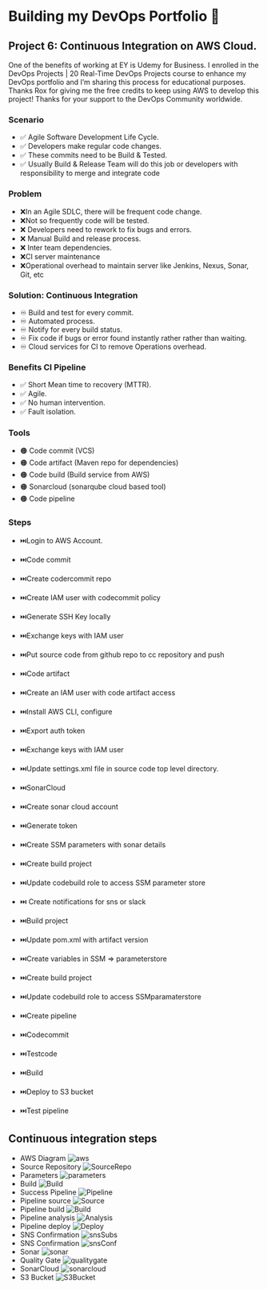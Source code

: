 # Building my DevOps Portfolio 🚀

## Project 6: Continuous Integration on AWS Cloud.

One of the benefits of working at EY is Udemy for Business. I enrolled in the DevOps Projects | 20 Real-Time DevOps Projects course to enhance my DevOps portfolio and I’m sharing this process for educational purposes.
Thanks Rox for giving me the free credits to keep using AWS to develop this project! Thanks for your support to the DevOps Community worldwide. 

### Scenario
- ✅ Agile Software Development Life Cycle.
- ✅ Developers make regular code changes.
- ✅ These commits need to be Build & Tested.
- ✅ Usually Build & Release Team will do this job or developers with responsibility to merge and integrate code

### Problem
- ❌In an Agile SDLC, there will be frequent code change.
- ❌Not so frequently code will be tested.
- ❌ Developers need to rework to fix bugs and errors.
- ❌ Manual Build and release process.
- ❌ Inter team dependencies.
- ❌CI server maintenance
- ❌Operational overhead to maintain server like Jenkins, Nexus, Sonar, Git, etc

###  Solution: Continuous Integration
- ♾️ Build and test for every commit.
- ♾️ Automated process.
- ♾️ Notify for every build status.
- ♾️ Fix code if bugs or error found instantly rather rather than waiting.
- ♾️ Cloud services for CI to remove Operations overhead.

###  Benefits CI Pipeline 
- ✅ Short Mean time to recovery (MTTR).
- ✅ Agile.
- ✅ No human intervention.
- ✅ Fault isolation.

###  Tools
- 🟠 Code commit (VCS)
- 🟠 Code artifact (Maven repo for dependencies)
- 🟠 Code build (Build service from AWS)
- 🟠 Sonarcloud (sonarqube cloud based tool)
- 🟠 Code pipeline 

### Steps

- ⏭️Login to AWS Account.
- ⏭️Code commit
- ⏭️Create codercommit repo
- ⏭️Create IAM user with codecommit policy
- ⏭️Generate SSH Key locally
- ⏭️Exchange keys with IAM user
- ⏭️Put source code from github repo to cc repository and push
- ⏭️Code artifact
- ⏭️Create an IAM user with code artifact access
- ⏭️Install AWS CLI, configure
- ⏭️Export auth token
- ⏭️Exchange keys with IAM user
- ⏭️Update settings.xml file in source code top level directory.

- ⏭️SonarCloud
- 	⏭️Create sonar cloud account
- ⏭️Generate token
- ⏭️Create SSM parameters with sonar details
- ⏭️Create build project
- ⏭️Update codebuild role to access SSM parameter store

- ⏭️ Create notifications for sns or slack

- ⏭️Build project
- 	⏭️Update pom.xml with artifact version 
- ⏭️Create variables in SSM => parameterstore
- ⏭️Create build project
- ⏭️Update codebuild role to access SSMparamaterstore

- ⏭️Create pipeline
- 	⏭️Codecommit
- ⏭️Testcode
- ⏭️Build
- ⏭️Deploy to S3 bucket

- ⏭️Test pipeline

## Continuous integration steps
- AWS Diagram
![aws](images/AWS-Project6-Diagram.drawio.png)
- Source Repository
![SourceRepo](images/sourceRepo.png)
- Parameters
![parameters](images/parameters.png)
- Build
![Build](images/build.png)
- Success Pipeline
![Pipeline](images/success-pipeline.png)
- Pipeline source
![Source](images/pipeline-source-config.png)
- Pipeline build
![Build](images/pipeline-build.png)
- Pipeline analysis
![Analysis](images/pipelineCodeAnalysis.png)
- Pipeline deploy
![Deploy](images/pipeline-deploy.png)
- SNS Confirmation
![snsSubs](images/sns-subscription.png)
- SNS Confirmation
![snsConf](images/sns-confirmation.png)
- Sonar
![sonar](images/sonar.png)
- Quality Gate
![qualitygate](images/qualitygatesonario.png)
- SonarCloud
![sonarcloud](images/sonario.png)
- S3 Bucket
![S3Bucket](images/S3-pipeline-artifact.png)
